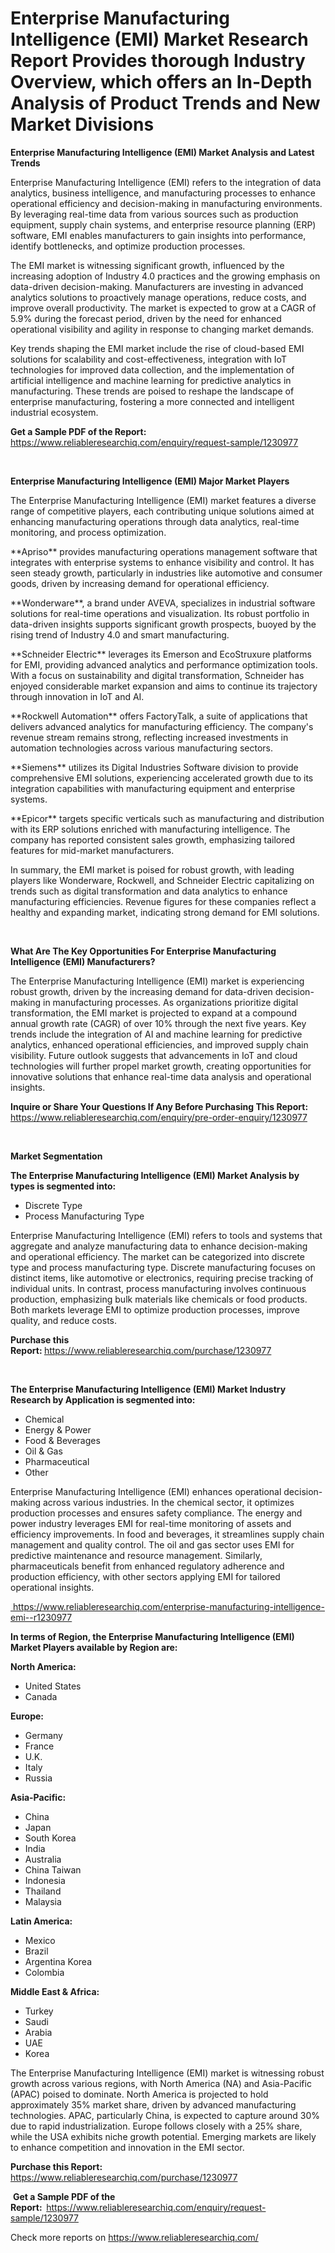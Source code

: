 <p><h1>Enterprise Manufacturing Intelligence (EMI) Market Research Report Provides thorough Industry Overview, which offers an In-Depth Analysis of Product Trends and New Market Divisions</h1></p><p><strong>Enterprise Manufacturing Intelligence (EMI) Market Analysis and Latest Trends</strong></p>
<p><p>Enterprise Manufacturing Intelligence (EMI) refers to the integration of data analytics, business intelligence, and manufacturing processes to enhance operational efficiency and decision-making in manufacturing environments. By leveraging real-time data from various sources such as production equipment, supply chain systems, and enterprise resource planning (ERP) software, EMI enables manufacturers to gain insights into performance, identify bottlenecks, and optimize production processes.</p><p>The EMI market is witnessing significant growth, influenced by the increasing adoption of Industry 4.0 practices and the growing emphasis on data-driven decision-making. Manufacturers are investing in advanced analytics solutions to proactively manage operations, reduce costs, and improve overall productivity. The market is expected to grow at a CAGR of 5.9% during the forecast period, driven by the need for enhanced operational visibility and agility in response to changing market demands.</p><p>Key trends shaping the EMI market include the rise of cloud-based EMI solutions for scalability and cost-effectiveness, integration with IoT technologies for improved data collection, and the implementation of artificial intelligence and machine learning for predictive analytics in manufacturing. These trends are poised to reshape the landscape of enterprise manufacturing, fostering a more connected and intelligent industrial ecosystem.</p></p>
<p><strong>Get a Sample PDF of the Report:&nbsp;</strong> <a href="https://www.reliableresearchiq.com/enquiry/request-sample/1230977?utm_campaign=2580&utm_medium=2&utm_source=Github&utm_content=ia&utm_term=11032025&utm_id=enterprise-manufacturing-intelligence-emi">https://www.reliableresearchiq.com/enquiry/request-sample/1230977</a></p>
<p>&nbsp;</p>
<p><strong>Enterprise Manufacturing Intelligence (EMI) Major Market Players</strong></p>
<p><p>The Enterprise Manufacturing Intelligence (EMI) market features a diverse range of competitive players, each contributing unique solutions aimed at enhancing manufacturing operations through data analytics, real-time monitoring, and process optimization.</p><p>**Apriso** provides manufacturing operations management software that integrates with enterprise systems to enhance visibility and control. It has seen steady growth, particularly in industries like automotive and consumer goods, driven by increasing demand for operational efficiency.</p><p>**Wonderware**, a brand under AVEVA, specializes in industrial software solutions for real-time operations and visualization. Its robust portfolio in data-driven insights supports significant growth prospects, buoyed by the rising trend of Industry 4.0 and smart manufacturing.</p><p>**Schneider Electric** leverages its Emerson and EcoStruxure platforms for EMI, providing advanced analytics and performance optimization tools. With a focus on sustainability and digital transformation, Schneider has enjoyed considerable market expansion and aims to continue its trajectory through innovation in IoT and AI.</p><p>**Rockwell Automation** offers FactoryTalk, a suite of applications that delivers advanced analytics for manufacturing efficiency. The company's revenue stream remains strong, reflecting increased investments in automation technologies across various manufacturing sectors.</p><p>**Siemens** utilizes its Digital Industries Software division to provide comprehensive EMI solutions, experiencing accelerated growth due to its integration capabilities with manufacturing equipment and enterprise systems.</p><p>**Epicor** targets specific verticals such as manufacturing and distribution with its ERP solutions enriched with manufacturing intelligence. The company has reported consistent sales growth, emphasizing tailored features for mid-market manufacturers.</p><p>In summary, the EMI market is poised for robust growth, with leading players like Wonderware, Rockwell, and Schneider Electric capitalizing on trends such as digital transformation and data analytics to enhance manufacturing efficiencies. Revenue figures for these companies reflect a healthy and expanding market, indicating strong demand for EMI solutions.</p></p>
<p>&nbsp;</p>
<p><strong>What Are The Key Opportunities For Enterprise Manufacturing Intelligence (EMI) Manufacturers?</strong></p>
<p><p>The Enterprise Manufacturing Intelligence (EMI) market is experiencing robust growth, driven by the increasing demand for data-driven decision-making in manufacturing processes. As organizations prioritize digital transformation, the EMI market is projected to expand at a compound annual growth rate (CAGR) of over 10% through the next five years. Key trends include the integration of AI and machine learning for predictive analytics, enhanced operational efficiencies, and improved supply chain visibility. Future outlook suggests that advancements in IoT and cloud technologies will further propel market growth, creating opportunities for innovative solutions that enhance real-time data analysis and operational insights.</p></p>
<p><strong>Inquire or Share Your Questions If Any Before Purchasing This Report:</strong> <a href="https://www.reliableresearchiq.com/enquiry/pre-order-enquiry/1230977?utm_campaign=2580&utm_medium=2&utm_source=Github&utm_content=ia&utm_term=11032025&utm_id=enterprise-manufacturing-intelligence-emi">https://www.reliableresearchiq.com/enquiry/pre-order-enquiry/1230977</a></p>
<p>&nbsp;</p>
<p><strong>Market Segmentation</strong></p>
<p><strong>The Enterprise Manufacturing Intelligence (EMI) Market Analysis by types is segmented into:</strong></p>
<p><ul><li>Discrete Type</li><li>Process Manufacturing Type</li></ul></p>
<p><p>Enterprise Manufacturing Intelligence (EMI) refers to tools and systems that aggregate and analyze manufacturing data to enhance decision-making and operational efficiency. The market can be categorized into discrete type and process manufacturing type. Discrete manufacturing focuses on distinct items, like automotive or electronics, requiring precise tracking of individual units. In contrast, process manufacturing involves continuous production, emphasizing bulk materials like chemicals or food products. Both markets leverage EMI to optimize production processes, improve quality, and reduce costs.</p></p>
<p><strong>Purchase this Report:&nbsp;</strong><a href="https://www.reliableresearchiq.com/purchase/1230977?utm_campaign=2580&utm_medium=2&utm_source=Github&utm_content=ia&utm_term=11032025&utm_id=enterprise-manufacturing-intelligence-emi">https://www.reliableresearchiq.com/purchase/1230977</a></p>
<p>&nbsp;</p>
<p><strong>The Enterprise Manufacturing Intelligence (EMI) Market Industry Research by Application is segmented into:</strong></p>
<p><ul><li>Chemical</li><li>Energy & Power</li><li>Food & Beverages</li><li>Oil & Gas</li><li>Pharmaceutical</li><li>Other</li></ul></p>
<p><p>Enterprise Manufacturing Intelligence (EMI) enhances operational decision-making across various industries. In the chemical sector, it optimizes production processes and ensures safety compliance. The energy and power industry leverages EMI for real-time monitoring of assets and efficiency improvements. In food and beverages, it streamlines supply chain management and quality control. The oil and gas sector uses EMI for predictive maintenance and resource management. Similarly, pharmaceuticals benefit from enhanced regulatory adherence and production efficiency, with other sectors applying EMI for tailored operational insights.</p></p>
<p><a href="https://www.reliableresearchiq.com/enterprise-manufacturing-intelligence-emi--r1230977?utm_campaign=2580&utm_medium=2&utm_source=Github&utm_content=ia&utm_term=11032025&utm_id=enterprise-manufacturing-intelligence-emi">&nbsp;https://www.reliableresearchiq.com/enterprise-manufacturing-intelligence-emi--r1230977</a></p>
<p><strong>In terms of Region, the Enterprise Manufacturing Intelligence (EMI) Market Players available by Region are:</strong></p>
<p>
    <p> <strong> North America: </strong>
        <ul>
            <li>United States</li>
            <li>Canada</li>
        </ul>
        </p> 
    <p> <strong> Europe: </strong>
        <ul>
            <li>Germany</li>
            <li>France</li>
            <li>U.K.</li>
            <li>Italy</li>
            <li>Russia</li>
        </ul>
        </p> 
    <p> <strong> Asia-Pacific: </strong>
        <ul>
            <li>China</li>
            <li>Japan</li>
            <li>South Korea</li>
            <li>India</li>
            <li>Australia</li>
            <li>China Taiwan</li>
            <li>Indonesia</li>
            <li>Thailand</li>
            <li>Malaysia</li>
        </ul>
        </p> 
    <p> <strong> Latin America: </strong>
        <ul>
            <li>Mexico</li>
            <li>Brazil</li>
            <li>Argentina Korea</li>
            <li>Colombia</li>
        </ul>
        </p> 
    <p> <strong> Middle East & Africa: </strong>
        <ul>
            <li>Turkey</li>
            <li>Saudi</li>
            <li>Arabia</li>
            <li>UAE</li>
            <li>Korea</li>
        </ul>
    </p>
    </p>
<p><p>The Enterprise Manufacturing Intelligence (EMI) market is witnessing robust growth across various regions, with North America (NA) and Asia-Pacific (APAC) poised to dominate. North America is projected to hold approximately 35% market share, driven by advanced manufacturing technologies. APAC, particularly China, is expected to capture around 30% due to rapid industrialization. Europe follows closely with a 25% share, while the USA exhibits niche growth potential. Emerging markets are likely to enhance competition and innovation in the EMI sector.</p></p>
<p><strong>Purchase this Report: </strong><a href="https://www.reliableresearchiq.com/purchase/1230977?utm_campaign=2580&utm_medium=2&utm_source=Github&utm_content=ia&utm_term=11032025&utm_id=enterprise-manufacturing-intelligence-emi">https://www.reliableresearchiq.com/purchase/1230977</a></p>
<p>&nbsp;<strong>Get a Sample PDF of the Report:&nbsp;&nbsp;</strong><a href="https://www.reliableresearchiq.com/enquiry/request-sample/1230977?utm_campaign=2580&utm_medium=2&utm_source=Github&utm_content=ia&utm_term=11032025&utm_id=enterprise-manufacturing-intelligence-emi">https://www.reliableresearchiq.com/enquiry/request-sample/1230977</a></p>
<p><strong></strong></p>
<p>Check more reports on <a href="https://www.reliableresearchiq.com/?utm_campaign=2580&utm_medium=2&utm_source=Github&utm_content=ia&utm_term=11032025&utm_id=enterprise-manufacturing-intelligence-emi">https://www.reliableresearchiq.com/</a></p>